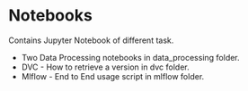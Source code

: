 # Notebooks

Contains Jupyter Notebook of different task.
* Two Data Processing notebooks in data_processing folder.
* DVC - How to retrieve a version in dvc folder.
* Mlflow - End to End usage script in mlflow folder.